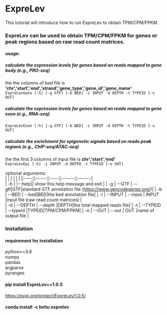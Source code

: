 # ExpreLev  
This tutorial will introduce how to run ExpreLev to obtain TPM/CPM/FPKM.

### ExpreLev can be used to obtain TPM/CPM/FPKM for genes or peak regions based on raw read count matrices.  

#### usage: 
##### calculate the expression levels for genes based on reads mapped to gene body (e.g., PRO-seq) 
the the columns of bed file is **'chr','start','end','strand','gene_type','gene_id','gene_name'**  
```ExpreLevGene [-h] [-g GTF] [-b BED] -i INPUT -d DEPTH -t TYPEID [-o OUT]```  
##### calculate the expression levels for genes based on reads mapped to gene exon (e.g., RNA-seq)
```ExpreLevExon [-h] [-g GTF] [-b BED] -i INPUT -d DEPTH -t TYPEID [-o OUT]```  
##### calculate the enrichment for epigenetic signals based on reads peak regions (e.g., ChIP-seq/ATAC-seq)
the the first 3 columns of input file is **chr','start','end'**  
```ExpreLevEpi [-h] -i INPUT -d DEPTH -t TYPEID [-o OUT]```  
                     
optional arguments:  
|  |   |    |   |   |
|:----:|:-----:|:----:|:------:|:------:|  
| -h |  |--help|| show this help message and exit |
| -g |  --GTF | --gtf|GTF|standard GTF annotation file (https://www.gencodegenes.org/)|
| -b |  --BED | --bed|BED|the bed annotation file|
| -i | --INPUT  | --input | INPUT |input file (raw read count matrices)  |  
| -d | --DEPTH  | --depth |DEPTH|the total mapped reads file|
| -t | --TYPEID  | --typeid |TYPEID|TPM/CPM/FPKM|
| -o | --OUT    | --out |  OUT |name of output file  |


### Installation 
#### requirement for installation
python>=3.8  
numpy  
pandas  
argparse  
pyranges 

#### pip install ExpreLev==1.0.5
https://pypi.org/project/ExpreLev/1.0.5/  

#### conda install -c bxhu exprelev

